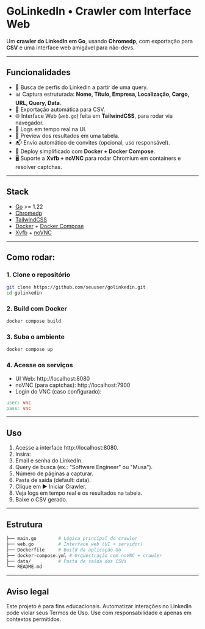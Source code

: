 # GoLinkedIn • Crawler com Interface Web

Um **crawler do LinkedIn em Go**, usando **Chromedp**, com exportação para **CSV** e uma interface web amigável para não-devs.

---

## Funcionalidades

- 🔎 Busca de perfis do LinkedIn a partir de uma query.
- 📊 Captura estruturada: **Nome, Título, Empresa, Localização, Cargo, URL, Query, Data**.
- 💾 Exportação automática para CSV.
- 🌐 Interface Web (`web.go`) feita em **TailwindCSS**, para rodar via navegador.
- 📡 Logs em tempo real na UI.
- 📝 Preview dos resultados em uma tabela.
- 📬 Envio automático de convites (opcional, uso responsável).
- 🐳 Deploy simplificado com **Docker + Docker Compose**.
- 🖥️ Suporte a **Xvfb + noVNC** para rodar Chromium em containers e resolver captchas.

---

## Stack

- [Go](https://go.dev/) >= 1.22
- [Chromedp](https://github.com/chromedp/chromedp)
- [TailwindCSS](https://tailwindcss.com/)
- [Docker](https://www.docker.com/) + [Docker Compose](https://docs.docker.com/compose/)
- [Xvfb](https://www.x.org/releases/X11R7.7/doc/man/man1/Xvfb.1.xhtml) + [noVNC](https://novnc.com/)

---

## Como rodar:

### 1. Clone o repositório
```bash
git clone https://github.com/seuuser/golinkedin.git
cd golinkedin
```

### 2. Build com Docker
```bash
docker compose build
```

### 3. Suba o ambiente
```bash
docker compose up
```

### 4. Acesse os serviços
   - UI Web: http://localhost:8080
   - noVNC (para captchas): http://localhost:7900
   - Login do VNC (caso configurado):
```makefile
user: vnc
pass: vnc
```
---
## Uso
 1. Acesse a interface http://localhost:8080.
 2. Insira:
 3. Email e senha do LinkedIn.
 4. Query de busca (ex.: "Software Engineer" ou "Musa").
 5. Número de páginas a capturar.
 6. Pasta de saída (default: data).
 7. Clique em ▶️ Iniciar Crawler.
 8. Veja logs em tempo real e os resultados na tabela.
 9. Baixe o CSV gerado.
---
## Estrutura
```bash
├── main.go        # Lógica principal do crawler
├── web.go         # Interface web (UI + servidor)
├── Dockerfile     # Build da aplicação Go
├── docker-compose.yml # Orquestração com noVNC + crawler
├── data/          # Pasta de saída dos CSVs
└── README.md
```
---
## Aviso legal
Este projeto é para fins educacionais.
Automatizar interações no LinkedIn pode violar seus Termos de Uso.
Use com responsabilidade e apenas em contextos permitidos.